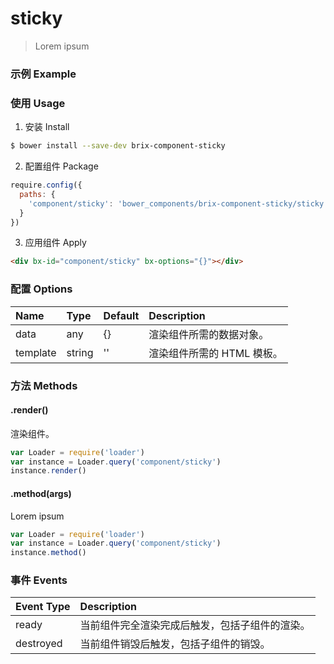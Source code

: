 # sticky

> Lorem ipsum

### 示例 Example

<div bx-id="component/sticky" bx-options="{}"></div>

### 使用 Usage

1. 安装 Install

  ```sh
  $ bower install --save-dev brix-component-sticky
  ```

2. 配置组件 Package

  ```js
  require.config({
    paths: {
      'component/sticky': 'bower_components/brix-component-sticky/sticky'
    }
  })
  ```

3. 应用组件 Apply

  ```html
  <div bx-id="component/sticky" bx-options="{}"></div>
  ```

### 配置 Options

Name | Type | Default | Description
:--- | :--- | :------ | :----------
data | any | {} | 渲染组件所需的数据对象。
template | string | '' | 渲染组件所需的 HTML 模板。

### 方法 Methods

#### .render()

渲染组件。

```js
var Loader = require('loader')
var instance = Loader.query('component/sticky')
instance.render()
```

#### .method(args)

Lorem ipsum

```js
var Loader = require('loader')
var instance = Loader.query('component/sticky')
instance.method()
```

### 事件 Events

Event Type | Description
:--------- | :----------
ready | 当前组件完全渲染完成后触发，包括子组件的渲染。
destroyed | 当前组件销毁后触发，包括子组件的销毁。

